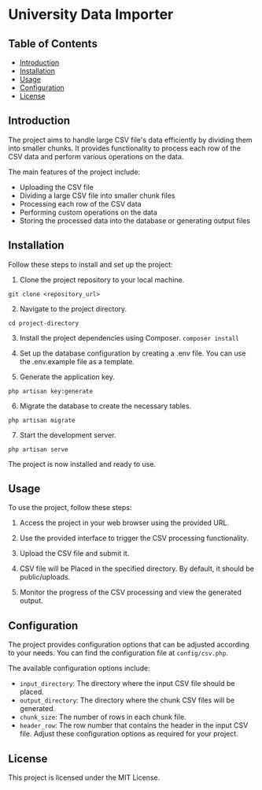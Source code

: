 # University Data Importer

## Table of Contents

- [Introduction](#introduction)
- [Installation](#installation)
- [Usage](#usage)
- [Configuration](#configuration)
- [License](#license)

## Introduction

The project aims to handle large CSV file's data efficiently by dividing them into smaller chunks. It provides functionality to process each row of the CSV data and perform various operations on the data.

The main features of the project include:

* Uploading the CSV file
* Dividing a large CSV file into smaller chunk files
* Processing each row of the CSV data
* Performing custom operations on the data
* Storing the processed data into the database or generating output files
## Installation

Follow these steps to install and set up the project:

1. Clone the project repository to your local machine.

`git clone <repository_url>`

2. Navigate to the project directory.

`cd project-directory`

3. Install the project dependencies using Composer.
`composer install`

4. Set up the database configuration by creating a .env file. You can use the .env.example file as a template.

5. Generate the application key.

`php artisan key:generate`

6. Migrate the database to create the necessary tables.

`php artisan migrate`

7. Start the development server.

`php artisan serve`

The project is now installed and ready to use.


## Usage

To use the project, follow these steps:

1. Access the project in your web browser using the provided URL.

2. Use the provided interface to trigger the CSV processing functionality.

3. Upload the CSV file and submit it.

4. CSV file will be Placed in the specified directory. By default, it should be public/uploads.


5. Monitor the progress of the CSV processing and view the generated output.

## Configuration

The project provides configuration options that can be adjusted according to your needs. You can find the configuration file at `config/csv.php`.

The available configuration options include:

* `input_directory`: The directory where the input CSV file should be placed.
* `output_directory`: The directory where the chunk CSV files will be generated.
* `chunk_size`: The number of rows in each chunk file.
* `header_row`: The row number that contains the header in the input CSV file.
Adjust these configuration options as required for your project.

## License

This project is licensed under the MIT License.



